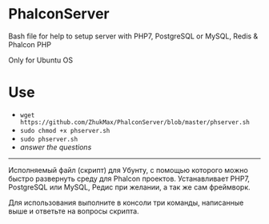 # PhalconServer
Bash file for help to setup server with PHP7, PostgreSQL or MySQL, Redis &amp; Phalcon PHP

Only for Ubuntu OS

# Use
* `wget https://github.com/ZhukMax/PhalconServer/blob/master/phserver.sh`
* `sudo chmod +x phserver.sh`
* `sudo phserver.sh`
* *answer the questions*

---------------------------------------------------------------------------

Исполняемый файл (скрипт) для Убунту, с помощью которого можно быстро развернуть среду для Phalcon проектов.
Устанавливает PHP7, PostgreSQL или MySQL, Редис при желании, а так же сам фреймворк.

Для использования выполните в консоли три команды, написанные выше и ответьте на вопросы скрипта.
